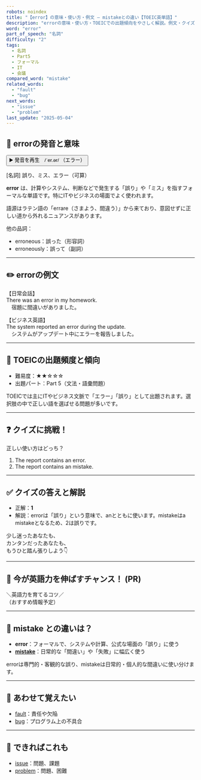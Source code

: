 ```yaml
---
robots: noindex
title: "【error】の意味・使い方・例文 ― mistakeとの違い【TOEIC英単語】"
description: "errorの意味・使い方・TOEICでの出題傾向をやさしく解説。例文・クイズ付きでmistakeとの違いもわかりやすく学べます。"
word: "error"
part_of_speech: "名詞"
difficulty: "2"
tags:
  - 名詞
  - Part5
  - フォーマル
  - IT
  - 会議
compared_word: "mistake"
related_words:
  - "fault"
  - "bug"
next_words:
  - "issue"
  - "problem"
last_update: "2025-05-04"
---
```


## 🔰 errorの発音と意味

<button class="play-audio" onclick="playTTS('error')">
  <span class="play-audio-main">
    ▶️ 発音を再生　/ˈer.ər/
  </span>
  <span class="play-audio-sub">
    （エラー）
  </span>
</button>

[名詞] 誤り、ミス、エラー（可算）

**error** は、計算やシステム、判断などで発生する「誤り」や「ミス」を指すフォーマルな単語です。特にITやビジネスの場面でよく使われます。

語源はラテン語の「errare（さまよう、間違う）」から来ており、意図せずに正しい道から外れるニュアンスがあります。

他の品詞：  
- erroneous：誤った（形容詞）
- erroneously：誤って（副詞）

---

## ✏️ errorの例文

【日常会話】  
There was an error in my homework.  
　宿題に間違いがありました。

【ビジネス英語】  
The system reported an error during the update.  
　システムがアップデート中にエラーを報告しました。

---

## 🎯 TOEICの出題頻度と傾向

- 難易度：★★☆☆☆
- 出題パート：Part 5（文法・語彙問題）

TOEICでは主にITやビジネス文脈で「エラー」「誤り」として出題されます。選択肢の中で正しい語を選ばせる問題が多いです。

---

## ❓ クイズに挑戦！

正しい使い方はどっち？

1. The report contains an error.  
2. The report contains an mistake.

---

## ✅ クイズの答えと解説

- 正解：**1**
- 解説：errorは「誤り」という意味で、anとともに使います。mistakeはa mistakeとなるため、2は誤りです。

少し迷ったあなたも、  
カンタンだったあなたも、  
もうひと踏ん張りしよう👇️

---

## 🚀 今が英語力を伸ばすチャンス！ (PR)

<div class="info-center">
＼英語力を育てるコツ／<br>  
（おすすめ情報予定）
</div>

---

## 🤔  mistake との違いは？

- **error**：フォーマルで、システムや計算、公式な場面の「誤り」に使う
- **[mistake](/mistake)**：日常的な「間違い」や「失敗」に幅広く使う

errorは専門的・客観的な誤り、mistakeは日常的・個人的な間違いに使い分けます。

---

## 🧩 あわせて覚えたい

- [fault](/fault)：責任や欠陥
- [bug](/bug)：プログラム上の不具合

---

## 📖 できればこれも

- [issue](/issue)：問題、課題
- [problem](/problem)：問題、困難

<!-- cvid: aid04_bid04 -->
